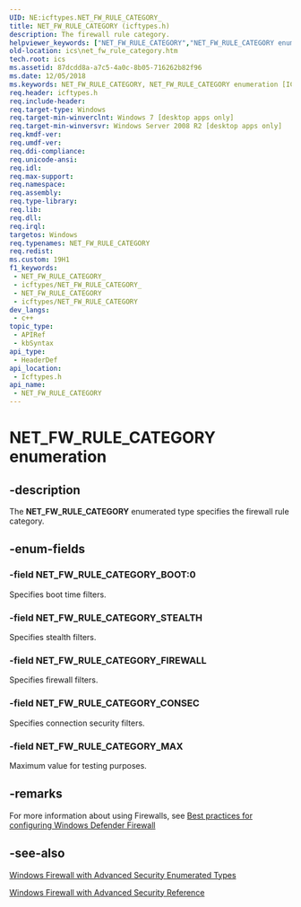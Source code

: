 ```yaml
---
UID: NE:icftypes.NET_FW_RULE_CATEGORY_
title: NET_FW_RULE_CATEGORY (icftypes.h)
description: The firewall rule category.
helpviewer_keywords: ["NET_FW_RULE_CATEGORY","NET_FW_RULE_CATEGORY enumeration [ICS/ICF]","NET_FW_RULE_CATEGORY_BOOT","NET_FW_RULE_CATEGORY_CONSEC","NET_FW_RULE_CATEGORY_FIREWALL","NET_FW_RULE_CATEGORY_MAX","NET_FW_RULE_CATEGORY_STEALTH","icftypes/NET_FW_RULE_CATEGORY","icftypes/NET_FW_RULE_CATEGORY_BOOT","icftypes/NET_FW_RULE_CATEGORY_CONSEC","icftypes/NET_FW_RULE_CATEGORY_FIREWALL","icftypes/NET_FW_RULE_CATEGORY_MAX","icftypes/NET_FW_RULE_CATEGORY_STEALTH","ics.net_fw_rule_category"]
old-location: ics\net_fw_rule_category.htm
tech.root: ics
ms.assetid: 87dcdd8a-a7c5-4a0c-8b05-716262b82f96
ms.date: 12/05/2018
ms.keywords: NET_FW_RULE_CATEGORY, NET_FW_RULE_CATEGORY enumeration [ICS/ICF], NET_FW_RULE_CATEGORY_BOOT, NET_FW_RULE_CATEGORY_CONSEC, NET_FW_RULE_CATEGORY_FIREWALL, NET_FW_RULE_CATEGORY_MAX, NET_FW_RULE_CATEGORY_STEALTH, icftypes/NET_FW_RULE_CATEGORY, icftypes/NET_FW_RULE_CATEGORY_BOOT, icftypes/NET_FW_RULE_CATEGORY_CONSEC, icftypes/NET_FW_RULE_CATEGORY_FIREWALL, icftypes/NET_FW_RULE_CATEGORY_MAX, icftypes/NET_FW_RULE_CATEGORY_STEALTH, ics.net_fw_rule_category
req.header: icftypes.h
req.include-header: 
req.target-type: Windows
req.target-min-winverclnt: Windows 7 [desktop apps only]
req.target-min-winversvr: Windows Server 2008 R2 [desktop apps only]
req.kmdf-ver: 
req.umdf-ver: 
req.ddi-compliance: 
req.unicode-ansi: 
req.idl: 
req.max-support: 
req.namespace: 
req.assembly: 
req.type-library: 
req.lib: 
req.dll: 
req.irql: 
targetos: Windows
req.typenames: NET_FW_RULE_CATEGORY
req.redist: 
ms.custom: 19H1
f1_keywords:
 - NET_FW_RULE_CATEGORY_
 - icftypes/NET_FW_RULE_CATEGORY_
 - NET_FW_RULE_CATEGORY
 - icftypes/NET_FW_RULE_CATEGORY
dev_langs:
 - c++
topic_type:
 - APIRef
 - kbSyntax
api_type:
 - HeaderDef
api_location:
 - Icftypes.h
api_name:
 - NET_FW_RULE_CATEGORY
---
```


# NET_FW_RULE_CATEGORY enumeration


## -description

The <b>NET_FW_RULE_CATEGORY</b> enumerated type specifies the firewall rule category.

## -enum-fields

### -field NET_FW_RULE_CATEGORY_BOOT:0

Specifies boot time filters.

### -field NET_FW_RULE_CATEGORY_STEALTH

Specifies stealth filters.

### -field NET_FW_RULE_CATEGORY_FIREWALL

Specifies firewall filters.

### -field NET_FW_RULE_CATEGORY_CONSEC

Specifies connection security filters.

### -field NET_FW_RULE_CATEGORY_MAX

Maximum value for testing purposes.

## -remarks

For more information about using Firewalls, see [Best practices for configuring Windows Defender Firewall](/windows/security/operating-system-security/network-security/windows-firewall/best-practices-configuring)

## -see-also

<a href="/previous-versions/windows/desktop/ics/windows-firewall-with-advanced-security-enumerated-types">Windows Firewall with Advanced Security Enumerated Types</a>



<a href="/previous-versions/windows/desktop/ics/windows-firewall-with-advanced-security-reference">Windows Firewall with Advanced Security Reference</a>
